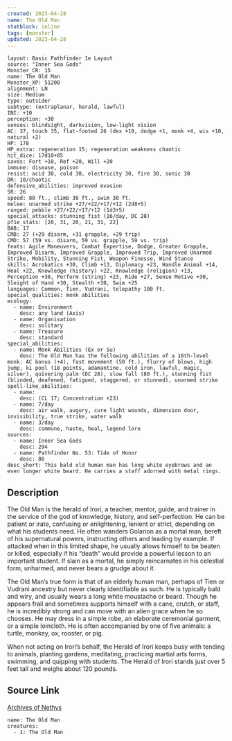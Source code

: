 ```yaml
---
created: 2023-04-28
name: The Old Man
statblock: inline
tags: [monster]
updated: 2023-04-28
---
```

```statblock
layout: Basic Pathfinder 1e Layout
source: "Inner Sea Gods"
Monster_CR: 15
name: The Old Man
Monster_XP: 51200
alignment: LN
size: Medium
type: outsider
subtype: (extraplanar, herald, lawful)
INI: +10
perception: +30
senses: blindsight, darkvision, low-light vision
AC: 37, touch 35, flat-footed 26 (dex +10, dodge +1, monk +4, wis +10, natural +2)
HP: 178
HP_extra: regeneration 15; regeneration weakness chaotic
hit_dice: 17d10+85
saves: Fort +10, Ref +20, Will +20
immune: disease, poison
resist: acid 30, cold 30, electricity 30, fire 30, sonic 30
DR: 10/chaotic
defensive_abilities: improved evasion
SR: 26
speed: 80 ft., climb 30 ft., swim 30 ft.
melee: unarmed strike +27/+22/+17/+12 (2d8+5)
ranged: pebble +27/+22/+17/+12 (1d3+5)
special_attacks: stunning fist (16/day, DC 28)
pf1e_stats: [20, 31, 20, 21, 31, 22]
BAB: 17
CMB: 27 (+29 disarm, +31 grapple, +29 trip)
CMD: 57 (59 vs. disarm, 59 vs. grapple, 59 vs. trip)
feats: Agile Maneuvers, Combat Expertise, Dodge, Greater Grapple, Improved Disarm, Improved Grapple, Improved Trip, Improved Unarmed Strike, Mobility, Stunning Fist, Weapon Finesse, Wind Stance
skills: Acrobatics +30, Climb +13, Diplomacy +23, Handle Animal +14, Heal +22, Knowledge (history) +22, Knowledge (religion) +13, Perception +30, Perform (string) +23, Ride +27, Sense Motive +30, Sleight of Hand +30, Stealth +30, Swim +25
languages: Common, Tien, Vudrani, telepathy 100 ft.
special_qualities: monk abilities
ecology:
  - name: Environment
    desc: any land (Axis)
  - name: Organisation
    desc: solitary
  - name: Treasure
    desc: standard
special_abilities:
  - name: Monk Abilities (Ex or Su)
    desc: The Old Man has the following abilities of a 16th-level monk: AC bonus (+4), fast movement (50 ft.), flurry of blows, high jump, ki pool (18 points, adamantine, cold iron, lawful, magic, silver), quivering palm (DC 28), slow fall (80 ft.), stunning fist (blinded, deafened, fatigued, staggered, or stunned), unarmed strike
spell-like_abilities:
  - name:
    desc: (CL 17; Concentration +23)
  - name: 7/day
    desc: air walk, augury, cure light wounds, dimension door, invisibility, true strike, water walk
  - name: 3/day
    desc: commune, haste, heal, legend lore
sources:
  - name: Inner Sea Gods
    desc: 294
  - name: Pathfinder No. 53: Tide of Honor
    desc: 86
desc_short: This bald old human man has long white eyebrows and an even longer white beard. He carries a staff adorned with metal rings.
```
## Description
The Old Man is the herald of Irori, a teacher, mentor, guide, and trainer in the service of the god of knowledge, history, and self-perfection. He can be patient or irate, confusing or enlightening, lenient or strict, depending on what his students need. He often wanders Golarion as a mortal man, bereft of his supernatural powers, instructing others and leading by example. If attacked when in this limited shape, he usually allows himself to be beaten or killed, especially if his “death” would provide a powerful lesson to an important student. If slain as a mortal, he simply reincarnates in his celestial form, unharmed, and never bears a grudge about it.

The Old Man’s true form is that of an elderly human man, perhaps of Tien or Vudrani ancestry but never clearly identifiable as such. He is typically bald and wiry, and usually wears a long white moustache or beard. Though he appears frail and sometimes supports himself with a cane, crutch, or staff, he is incredibly strong and can move with an alien grace when he so chooses. He may dress in a simple robe, an elaborate ceremonial garment, or a simple loincloth. He is often accompanied by one of five animals: a turtle, monkey, ox, rooster, or pig.

When not acting on Irori’s behalf, the Herald of Irori keeps busy with tending to animals, planting gardens, meditating, practicing martial arts forms, swimming, and quipping with students. The Herald of Irori stands just over 5 feet tall and weighs about 120 pounds.
## Source Link
[Archives of Nethys](https://aonprd.com/MonsterDisplay.aspx?ItemName=The%20Old%20Man)
```encounter-table
name: The Old Man
creatures:
  - 1: The Old Man
```
